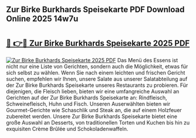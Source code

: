 ## Zur Birke Burkhards Speisekarte PDF Download Online 2025 14w7u

# <h2><a href="http://gc86kb.nevu.top/?p=Zur+Birke+Burkhards+Speisekarte">🔗 👉🔴 Zur Birke Burkhards Speisekarte 2025 PDF</a></h2>

[![Zur Birke Burkhards Speisekarte 2025 PDF](https://i.imgur.com/dBaPXMq.png)](http://gc86kb.nevu.top/?p=Zur+Birke+Burkhards+Speisekarte)
Das Menü des Essens ist nicht nur eine Liste von Gerichten, sondern auch die Möglichkeit, etwas für sich selbst zu wählen. Wenn Sie nach einem leichten und frischen Gericht suchen, empfehlen wir Ihnen, unsere Salate aus unserer Salatabteilung auf der Zur Birke Burkhards Speisekarte unseres Restaurants zu probieren. Für diejenigen, die Fleisch lieben, bieten wir eine umfangreiche Auswahl an Gerichten auf der Zur Birke Burkhards Speisekarte an: Rindfleisch, Schweinefleisch, Huhn und Fisch. Unseren Auserwählten bieten wir Gourmet-Gerichte wie Schaschlik und Steak an, die auf einem Holzfeuer zubereitet werden. Unsere Zur Birke Burkhards Speisekarte bietet eine große Auswahl an Desserts, von traditionellen Torten und Kuchen bis hin zu exquisiten Crème Brûlée und Schokoladenwaffeln.
